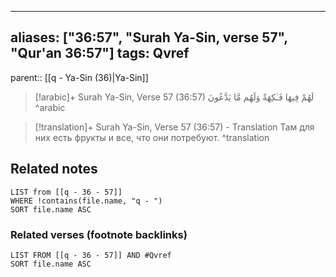 
---
aliases: ["36:57", "Surah Ya-Sin, verse 57", "Qur'an 36:57"]
tags: Qvref
---

parent:: [[q - Ya-Sin (36)|Ya-Sin]]

> [!arabic]+ Surah Ya-Sin, Verse 57 (36:57)
> <span class="quran-arabic">لَهُمْ فِيهَا فَـٰكِهَةٌ وَلَهُم مَّا يَدَّعُونَ</span>
^arabic

> [!translation]+ Surah Ya-Sin, Verse 57 (36:57) - Translation
> Там для них есть фрукты и все, что они потребуют.
^translation



## Related notes
```dataview
LIST from [[q - 36 - 57]]
WHERE !contains(file.name, "q - ")
SORT file.name ASC
```

### Related verses (footnote backlinks)
```dataview
LIST FROM [[q - 36 - 57]] AND #Qvref
SORT file.name ASC
```

